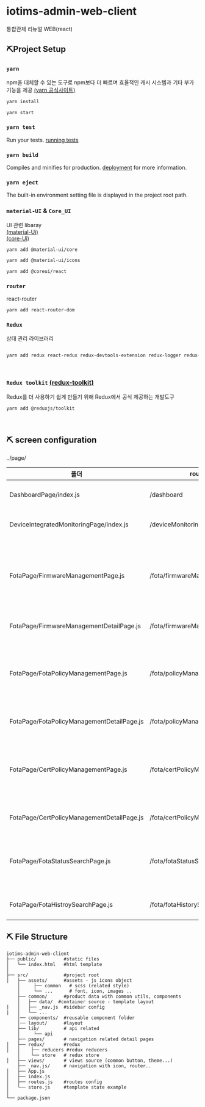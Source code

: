 # iotims-admin-web-client
통합관제 리뉴얼 WEB(react)



## ⛏Project Setup


### `yarn`
npm을 대체할 수 있는 도구로 npm보다 더 빠르며 효율적인 캐시 시스템과 기타 부가 기능을
제공  [(yarn 공식사이트)](https://classic.yarnpkg.com/en/docs/install#windows-stable)

 ```txt
yarn install

yarn start
```


### `yarn test`
Run your tests.  [running tests](https://facebook.github.io/create-react-app/docs/running-tests)

### `yarn build`

Compiles and minifies for production. [deployment](https://facebook.github.io/create-react-app/docs/deployment) for more information.

### `yarn eject`
The built-in environment setting file is displayed in the project root path.

### `material-UI` & `Core_UI`
UI 관련 libaray  
[(material-Ui)](https://material-ui.com/)  
[(core-Ui)](https://coreui.io/react/docs/4.1/getting-started/introduction/)


 ```txt
yarn add @material-ui/core

yarn add @material-ui/icons

yarn add @coreui/react
```


### `router`
react-router

 ```txt
yarn add react-router-dom
```


### `Redux`   
상태 관리 라이브러리

 ```txt
 
yarn add redux react-redux redux-devtools-extension redux-logger redux-thunk

```

<br>

### `Redux toolkit` [(redux-toolkit)](https://redux-toolkit.js.org/introduction/getting-started)
Redux를 더 사용하기 쉽게 만들기 위해 Redux에서 공식 제공하는 개발도구
```txt
yarn add @reduxjs/toolkit
```

<br>

## ⛏ screen configuration
../page/

|폴더|router|화면|설명|
|---|---|---|-----|
|DashboardPage/index.js|/dashboard|대시보드|대시보드 메인 페이지|
|DeviceIntegratedMonitoringPage/index.js|/deviceMonitoring|디바이스 통합 모니터링|통합 모니터링 페이지|
|FotaPage/FirmwareManagementPage.js|/fota/firmwareManagement|FOTA Firmware 관리|FOTA Firmware 리스트, 펌웨어 리스트 추가 수정 삭제 및 엑셀 다운로드 기능|
|FotaPage/FirmwareManagementDetailPage.js|/fota/firmwareManagementDetail|FOTA Firmware 관리 상세|Firmware 등록 및 수정|
|FotaPage/FotaPolicyManagementPage.js|/fota/policyManagement|FOTA 정책관리|FOTA 정책 리스트, 정책 추가 수정 삭제 및 엑셀 다운로드 기능|
|FotaPage/FotaPolicyManagementDetailPage.js|/fota/policyManagementDetail|FOTA 정책관리 상세|FOTA 정책 등록 및 수정|
|FotaPage/CertPolicyManagementPage.js|/fota/certPolicyManagement|인증서 정책관리|인증서 정책 리스트, 인증서 추가 수정 삭제 및 엑셀 다운로드 기능|
|FotaPage/CertPolicyManagementDetailPage.js|/fota/certPolicyManagementDetail|인증서 정책관리 상세|인증서 정책 등록 및 수정|
|FotaPage/FotaStatusSearchPage.js|/fota/fotaStatusSearchPage|FOTA 상태 조회|Fota 상태 조회 리스트, 펌웨어 파일 상세 및 이력 조회 |
|FotaPage/FotaHistroySearchPage.js|/fota/fotaHistorySearchPage|FOTA 이력 조회|Fota 이력 조회 리스트|
  

## ⛏ File Structure


```
iotims-admin-web-client
├── public/          #static files
│   └── index.html   #html template
│
├── src/             #project root
│   ├── assets/      #assets - js icons object
    │     ├── common   # scss (related style)
    │     └── ...      # font, icon, images ..
    ├── common/      #product data with common utils, components
    │   ├── data/  #container source - template layout
|   │   ├── _nav.js  #sidebar config
|   │   └── ...   
    │── components/  #reusable component folder
    │── layout/      #layout
    ├── lib/         # api related
    │     └── api      
    ├── pages/       # navigation related detail pages
│   ├── redux/       #redux
│   │    ├── reducers #redux reducers
    │    └── store   # redux store
│   ├── views/       # views source (common button, theme...)
    ├── _nav.js/     # navigation with icon, router..
│   ├── App.js
│   ├── index.js
│   ├── routes.js    #routes config
│   └── store.js     #template state example 
│
└── package.json
```

